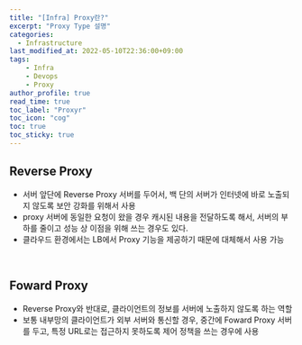 ```yaml
---
title: "[Infra] Proxy란?"
excerpt: "Proxy Type 설명"
categories: 
  - Infrastructure
last_modified_at: 2022-05-10T22:36:00+09:00
tags: 
    - Infra
    - Devops
    - Proxy
author_profile: true
read_time: true
toc_label: "Proxyr" 
toc_icon: "cog" 
toc: true
toc_sticky: true
---
```


## Reverse Proxy

* 서버 앞단에 Reverse Proxy 서버를 두어서, 백 단의 서버가 인터넷에 바로 노출되지 않도록 보안 강화를 위해서 사용
* proxy 서버에 동일한 요청이 왔을 경우 캐시된 내용을 전달하도록 해서, 서버의 부하를 줄이고 성능 상 이점을 위해 쓰는 경우도 있다.
* 클라우드 환경에서는 LB에서 Proxy 기능을 제공하기 때문에 대체해서 사용 가능

<br>

## Foward Proxy

* Reverse Proxy와 반대로, 클라이언트의 정보를 서버에 노출하지 않도록 하는 역할
* 보통 내부망의 클라이언트가 외부 서버와 통신할 경우, 중간에 Foward Proxy 서버를 두고, 특정 URL로는 접근하지 못하도록 제어 정책을 쓰는 경우에 사용

